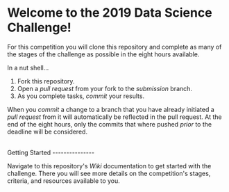 Welcome to the 2019 Data Science Challenge!
===========================================

For this competition you will clone this repository and complete as many of the stages
of the challenge as possible in the eight hours available.

In a nut shell...

1. Fork this repository.
2. Open a _pull request_ from your fork to the _submission_ branch.
3. As you complete tasks, _commit_ your results.

When you _commit_ a change to a branch that you have already initiated a _pull request_
from it will automatically be reflected in the pull request. At the end of the eight hours,
only the commits that where pushed _prior_ to the deadline will be considered.


<br>
Getting Started
---------------

Navigate to this repository's _Wiki_ documentation to get started with the challenge. There
you will see more details on the competition's stages, criteria, and resources available to
you.